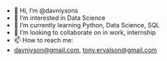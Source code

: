 - 👋 Hi, I’m @davniysons
- 👀 I’m interested in Data Science
- 🌱 I’m currently learning Python, Data Science, SQL
- 💞️ I’m looking to collaborate on in work, internship
- 📫 How to reach me:
-   davniyson@gmail.com, tony.ervalson@gmail.com

<!---
davniysons/davniysons is a ✨ special ✨ repository because its `README.md` (this file) appears on your GitHub profile.
You can click the Preview link to take a look at your changes.
--->
